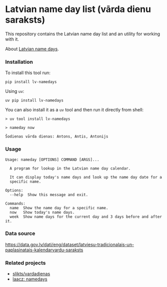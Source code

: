 # Latvian name day list (vārda dienu saraksts)

This repository contains the Latvian name day list and an utility for working with it.

About [Latvian name days](https://en.wikipedia.org/wiki/Name_day#Latvia).

### Installation

To install this tool run:

```
pip install lv-namedays
```

Using `uv`:

```
uv pip install lv-namedays
```

You can also install it as a `uv` tool and then run it directly from shell:

```
> uv tool install lv-namedays

> nameday now

Šodienas vārda dienas: Antons, Antis, Antonijs
```

### Usage

```
Usage: nameday [OPTIONS] COMMAND [ARGS]...

  A program for lookup in the Latvian name day calendar.

  It can display today's name days and look up the name day date for a
  specific name.

Options:
  --help  Show this message and exit.

Commands:
  name  Show the name day for a specific name.
  now   Show today's name days.
  week  Show name days for the current day and 3 days before and after it.
```

### Data source

https://data.gov.lv/dati/eng/dataset/latviesu-tradicionalais-un-paplasinatais-kalendarvardu-saraksts

### Related projects

- [slikts/vardadienas](https://github.com/slikts/vardadienas)
- [laacz: namedays](https://gist.github.com/laacz/5cccb056a533dffb2165)
